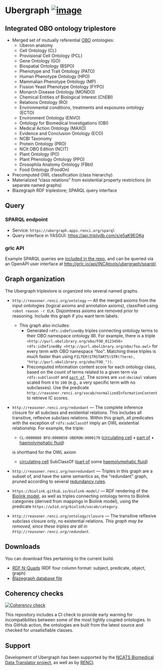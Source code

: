 # Ubergraph [![image](https://user-images.githubusercontent.com/112839/112872474-563aac00-90b8-11eb-8a53-2ca19672f2a4.png)](https://doi.org/10.5281/zenodo.4641309)

## Integrated OBO ontology triplestore

- Merged set of mutually referential [OBO](https://obofoundry.org) ontologies:
  - Uberon anatomy
  - Cell Ontology (CL)
  - Provisional Cell Ontology (PCL)
  - Gene Ontology (GO)
  - Biospatial Ontology (BSPO)
  - Phenotype and Trait Ontology (PATO)
  - Human Phenotype Ontology (HPO)
  - Mammalian Phenotype Ontology (MP)
  - Fission Yeast Phenotype Ontology (FYPO)
  - Monarch Disease Ontology (MONDO)
  - Chemical Entities of Biological Interest (ChEBI)
  - Relations Ontology (RO)
  - Environmental conditions, treatments and exposures ontology (ECTO)
  - Environment Ontology (ENVO)
  - Ontology for Biomedical Investigations (OBI)
  - Medical Action Ontology (MAXO)
  - Evidence and Conclusion Ontology (ECO)
  - NCBI Taxonomy
  - Protein Ontology (PRO)
  - NCIt OBO Edition (NCIT)
  - Plant Ontology (PO)
  - Plant Phenology Ontology (PPO)
  - Drosophila Anatomy Ontology (FBbt)
  - Food Ontology (FoodOn)
- Precomputed OWL classification (class hierarchy)
- Materialized “class relations” from existential property restrictions (in separate named graphs)
- Blazegraph RDF triplestore; SPARQL query interface


## Query

### SPARQL endpoint

- Service: `https://ubergraph.apps.renci.org/sparql`
- Query interface in YASGUI: https://api.triplydb.com/s/e5aK9EOKg

### grlc API

Example SPARQL queries are [included in the repo](https://github.com/INCATools/ubergraph/tree/master/sparql), and can be queried via an OpenAPI user interface at http://grlc.io/api/INCAtools/ubergraph/sparql/.

## Graph organization

The Ubergraph triplestore is organized into several named graphs.

- `http://reasoner.renci.org/ontology` — All the merged axioms from the input ontologies (logical axioms and annotation axioms), classified using `robot reason -r ELK`. Disjointness axioms are removed prior to reasoning. Include this graph if you want term labels.
   - This graph also includes:
     - Generated `rdfs:isDefinedBy` triples connecting ontology terms to their OBO namespace ontology IRI. For example, there is a triple `<http://purl.obolibrary.org/obo/FOO_0123456> rdfs:isDefinedBy <http://purl.obolibrary.org/obo/foo.owl>` for every term with OBO namespace "foo". Matching these triples is much faster than using `FILTER(STRSTARTS(STR(?term), "http://purl.obolibrary.org/obo/FOO_"))`.
     - Precomputed information content score for each ontology class, based on the count of terms related to a given term via `rdfs:subClassOf` and [`part of`](http://purl.obolibrary.org/obo/BFO_0000050). The scores are `xsd:decimal` values scaled from `0` to `100` (e.g., a very specific term with no subclasses). Use the predicate `http://reasoner.renci.org/vocab/normalizedInformationContent` to retrieve IC scores.
- `http://reasoner.renci.org/redundant` — The complete inference closure for all subclass and existential relations. This includes all transitive, reflexive subclass relations. Within this graph, all predicates with the exception of `rdfs:subClassOf` imply an OWL existential relationship. For example, the triple:
   - `CL:0000080 BFO:0000050 UBERON:0000179` ([circulating cell](http://purl.obolibrary.org/obo/CL_0000080) • [part of](http://purl.obolibrary.org/obo/BFO_0000050) • [haemolymphatic fluid](http://purl.obolibrary.org/obo/UBERON_0000179))
   
   is shorthand for the OWL axiom
  
   - [circulating cell](http://purl.obolibrary.org/obo/CL_0000080) SubClassOf ([part of](http://purl.obolibrary.org/obo/BFO_0000050) some [haemolymphatic fluid](http://purl.obolibrary.org/obo/UBERON_0000179))
- `http://reasoner.renci.org/nonredundant` — Triples in this graph are a subset of, and have the same semantics as, the "redundant" graph, pruned according to several [redundancy rules](https://github.com/INCATools/ubergraph/blob/ef402ead9ec4e81d9cd998c833123ef48134bb2c/prune.dl#L29-L33).
- `https://biolink.github.io/biolink-model/` — RDF rendering of the [Biolink model](https://github.com/biolink/biolink-model), as well as triples connecting ontology terms to Biolink categories (derived from mappings in Biolink model), using the predicate `https://w3id.org/biolink/vocab/category`.
- `http://reasoner.renci.org/ontology/closure` — The transitive reflexive subclass closure only, no existential relations. _This graph may be removed, since these triples are all in `http://reasoner.renci.org/redundant`._

## Downloads

You can download files pertaining to the current build.

- [RDF N-Quads](https://ubergraph.apps.renci.org/downloads/current/ubergraph.nq.gz) (RDF four column format: subject, predicate, object, graph)
- [Blazegraph database file](https://ubergraph.apps.renci.org/downloads/current/ubergraph.jnl.gz)

## Coherency checks

[![Coherency check](https://github.com/INCATools/ubergraph/actions/workflows/test-merged.yaml/badge.svg)](https://github.com/INCATools/ubergraph/actions/workflows/test-merged.yaml)

This repository includes a CI check to provide early warning for incompatibilites between some of the most tightly coupled ontologies. In this GitHub action, the ontologies are built from the latest source and checked for unsatisfiable classes.

## Support
Development of Ubergraph has been supported by the [NCATS Biomedical Data Translator project](https://github.com/NCATSTranslator), as well as by [RENCI](https://renci.org).
